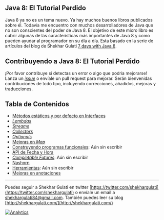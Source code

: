 Java 8: El Tutorial Perdido
--------------

Java 8 ya no es un tema nuevo. Ya hay muchos buenos libros publicados sobre él. Todavía me encuentro con muchos desarrolladores de Java que no son conscientes del poder de Java 8. El objetivo de este micro libro es cubrir algunas de las características más importantes de Java 8 y como pueden ayudar al programador en su día a día. Esta basado en la serie de artículos del blog de Shekhar Gulati [7 days with Java 8](http://shekhargulati.com/7-days-with-java-8/).

## Contribuyendo a Java 8: El Tutorial Perdido

¡Por favor contribuye si detectas un error o algo que podría mejorarse! Lanza un [<i>issue</i>](https://github.com/shekhargulati/java8-the-missing-tutorial/issues) o envíale un pull request para mejorar. Serán bienvenidas contribuciones de todo tipo, incluyendo correcciones, añadidos, mejoras y traducciones.

## Tabla de Contenidos

* [Métodos estáticos y por defecto en Interfaces](./01-default-static-interface-methods.md)
* [<i>Lambdas</i>](./02-lambdas.md)
* [<i>Streams</i>](./03-streams.md)
* [<i>Collectors</i>](./04-collectors.md)
* [<i>Optionals</i>](./05-optionals.md)
* [Mejoras en <i>Map</i>](./06-map.md)
* [Construyendo programas funcionales](./07-building-functional-programs.md): Aún sin escribir
* [API de Fecha y Hora](./08-date-time-api.md)
* [<i>Completable Futures</i>](./09-completable-futures.md): Aún sin escribir
* [Nashorn](./10-nashorn.md)
* [Herramientas](./11-tools.md): Aún sin escribir
* [Mejoras en anotaciones](./12-annotations.md)

-----------
Puedes seguir a Shekhar Gulati en twitter [https://twitter.com/shekhargulati](https://twitter.com/shekhargulati) o envíale un email a <shekhargulati84@gmail.com>. También puedes leer su blog [http://shekhargulati.com/](http://shekhargulati.com/)

[![Analytics](https://ga-beacon.appspot.com/UA-74043032-1/malobato/java8-the-missing-tutorial)](https://github.com/igrigorik/ga-beacon)
